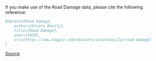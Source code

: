 If you make use of the Road Damage data, please cite the following reference:

``` bibtex 
@dataset{Road Damage,
	author={Alvaro Basily},
	title={Road Damage},
	year={2020},
	url={https://www.kaggle.com/datasets/alvarobasily/road-damage}
}
```

[Source](https://www.kaggle.com/datasets/alvarobasily/road-damage)